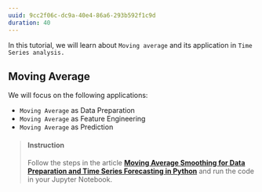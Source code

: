 ```yaml
---
uuid: 9cc2f06c-dc9a-40e4-86a6-293b592f1c9d
duration: 40
---
```


In this tutorial, we will learn about `Moving average` and its application in `Time Series analysis.`

## Moving Average


We will focus on the following applications:
* `Moving Average` as Data Preparation
* `Moving Average` as Feature Engineering
* `Moving Average` as Prediction


> #### Instruction
> Follow the steps in the article [**Moving Average Smoothing for Data Preparation and Time Series Forecasting in Python**](https://machinelearningmastery.com/moving-average-smoothing-for-time-series-forecasting-python/) and run the code in your Jupyter Notebook.
